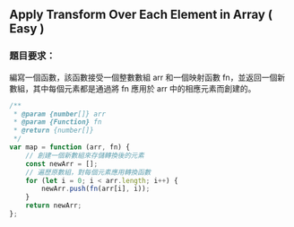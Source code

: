 ## Apply Transform Over Each Element in Array ( Easy )

### 題目要求：

編寫一個函數，該函數接受一個整數數組 arr 和一個映射函數 fn，並返回一個新數組，其中每個元素都是通過將 fn 應用於 arr 中的相應元素而創建的。

```javascript
/**
 * @param {number[]} arr
 * @param {Function} fn
 * @return {number[]}
 */
var map = function (arr, fn) {
    // 創建一個新數組來存儲轉換後的元素
    const newArr = [];
    // 遍歷原數組，對每個元素應用轉換函數
    for (let i = 0; i < arr.length; i++) {
        newArr.push(fn(arr[i], i));
    }
    return newArr;
};
```
